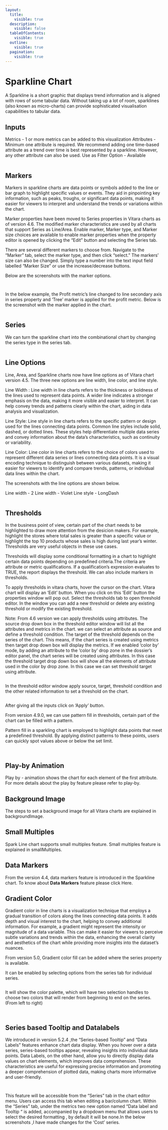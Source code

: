 ```yaml
---
layout:
  title:
    visible: true
  description:
    visible: false
  tableOfContents:
    visible: true
  outline:
    visible: true
  pagination:
    visible: true
---
```


# Sparkline Chart

A Sparkline is a short graphic that displays trend information and is aligned with rows of some tabular data. Without taking up a lot of room, sparklines (also known as micro-charts) can provide sophisticated visualisation capabilities to tabular data.

## Inputs <a href="#inputs" id="inputs"></a>

Metrics - 1 or more metrics can be added to this visualization Attributes - Minimum one attribute is required. We recommend adding one time-based attribute as a trend over time is best represented by a sparkline. However, any other attribute can also be used. Use as Filter Option - Available

<figure><img src="../.gitbook/assets/image30.png" alt=""><figcaption></figcaption></figure>

## Markers <a href="#markers" id="markers"></a>

Markers in sparkline charts are data points or symbols added to the line or bar graph to highlight specific values or events. They aid in pinpointing key information, such as peaks, troughs, or significant data points, making it easier for viewers to interpret and understand the trends or variations within the chart.

Marker properties have been moved to Series properties in Vitara charts as of version 4.6. The modified marker characteristics are used by all charts that support Series as Line/Area. Enable marker, Marker type, and Marker size choices are available to enable marker properties when the property editor is opened by clicking the “Edit” button and selecting the Series tab.

There are several different markers to choose from. Navigate to the “Marker” tab, select the marker type, and then click “select.” The markers’ size can also be changed. Simply type a number into the text input field labelled “Marker Size” or use the increase/decrease buttons.

Below are the screenshots with the marker options.

<figure><img src="../.gitbook/assets/marker.png" alt=""><figcaption></figcaption></figure>

<figure><img src="../.gitbook/assets/marker1.png" alt=""><figcaption></figcaption></figure>

In the below example, the Profit metric’s line changed to line secondary axis in series property and ‘Tree’ marker is applied for the profit metric. Below is the screenshot with the marker applied in the chart.

<figure><img src="../.gitbook/assets/Marker12.png" alt=""><figcaption></figcaption></figure>

## Series <a href="#series" id="series"></a>

We can turn the sparkline chart into the combinational chart by changing the series type in the series tab.

<figure><img src="../.gitbook/assets/SL1.png" alt=""><figcaption></figcaption></figure>

## Line Options <a href="#line-options" id="line-options"></a>

Line, Area, and Sparkline charts now have line options as of Vitara chart version 4.5. The three new options are line width, line color, and line style.

Line Width : Line width in line charts refers to the thickness or boldness of the lines used to represent data points. A wider line indicates a stronger emphasis on the data, making it more visible and easier to interpret. It can help convey trends and patterns clearly within the chart, aiding in data analysis and visualization.

Line Style: Line style in line charts refers to the specific pattern or design used for the lines connecting data points. Common line styles include solid, dashed, or dotted lines. These styles help differentiate multiple data series and convey information about the data’s characteristics, such as continuity or variability.

Line Color: Line color in line charts refers to the choice of colors used to represent different data series or lines connecting data points. It is a visual encoding technique to distinguish between various datasets, making it easier for viewers to identify and compare trends, patterns, or individual data lines within the chart.

The screenshots with the line options are shown below.

Line width - 2 Line width - Violet Line style - LongDash

<figure><img src="../.gitbook/assets/sparkLineOption.png" alt=""><figcaption></figcaption></figure>

## Thresholds <a href="#thresholds" id="thresholds"></a>

In the business point of view, certain part of the chart needs to be highlighted to draw more attention from the desicion makers. For example, highlight the stores where total sales is greater than a specific value or highlight the top 10 products whose sales is high during last year’s winter. Thresholds are very useful objects in these use cases.

Thresholds will display some conditional formatting in a chart to highlight certain data points depending on predefined criteria.The criteria are attribute or metric qualifications. If a qualification’s expression evaluates to TRUE, the report displays the threshold. We can also include markers in thresholds.

To apply thresholds in vitara charts, hover the cursor on the chart. Vitara chart will display an ‘Edit’ button. When you click on this ‘Edit’ button the properties window will pop out. Select the thresholds tab to open threshold editor. In the window you can add a new threshold or delete any existing threshold or modify the existing threshold.

Note: From 4.6 version we can apply thresholds using attributes. The source drop down box in the threshold editor window will list all the attributes and metrics in the chart. we can select an attribute as source and define a threshold condition. The target of the threshold depends on the series of the chart. This means, if the chart series is created using metrics then target drop down box will display the metrics. If we enabled ‘color by’ mode, by adding an attribute to the ‘color by’ drop zone in the dossier’s editor panel, the chart series will be created using attributes. In this case the threshold target drop down box will show all the elements of attribute used in the color by drop zone. In this case we can set threshold target using attribute.

<figure><img src="../.gitbook/assets/image518 (1).png" alt=""><figcaption></figcaption></figure>

In the threshold editor window apply source, target, threshold condition and the other related information to set a threshold on the chart.

<figure><img src="../.gitbook/assets/image519 (1).png" alt=""><figcaption></figcaption></figure>

After giving all the inputs click on ‘Apply’ button.

From version 4.9.0, we can use pattern fill in thresholds, certain part of the chart can be filled with a pattern.

Pattern fill in a sparkling chart is employed to highlight data points that meet a predefined threshold. By applying distinct patterns to these points, users can quickly spot values above or below the set limit.

<figure><img src="../.gitbook/assets/sparlineThrehold.png" alt=""><figcaption></figcaption></figure>

<figure><img src="../.gitbook/assets/sparlineThrehold1.png" alt=""><figcaption></figcaption></figure>

## Play-by Animation <a href="#play-by-animation" id="play-by-animation"></a>

Play by - animation shows the chart for each element of the first attribute. For more details about the play by feature please refer to play-by.

## Background Image <a href="#background-image" id="background-image"></a>

The steps to set a background image for all Vitara charts are explained in backgroundImage.

## Small Multiples <a href="#small-multiples" id="small-multiples"></a>

Spark Line chart supports small multiples feature. Small multiples feature is explained in smallMultiples.

## Data Markers <a href="#data-markers" id="data-markers"></a>

From the version 4.4, data markers feature is introduced in the Sparkline chart. To know about **Data Markers** feature please click Here.

## Gradient Color <a href="#gradient-color" id="gradient-color"></a>

Gradient color in line charts is a visualization technique that employs a gradual transition of colors along the lines connecting data points. It adds depth and visual interest to the chart, helping to convey additional information. For example, a gradient might represent the intensity or magnitude of a data variable. This can make it easier for viewers to perceive subtle variations and trends within the data, enhancing the overall clarity and aesthetics of the chart while providing more insights into the dataset’s nuances.

From version 5.0, Gradient color fill can be added where the series property is available.

It can be enabled by selecting options from the series tab for individual series.

<figure><img src="../.gitbook/assets/Gradient1 (3).png" alt=""><figcaption></figcaption></figure>

It will show the color palette, which will have two selection handles to choose two colors that will render from beginning to end on the series. (From left to right)

<figure><img src="../.gitbook/assets/SparklineGradient1.png" alt=""><figcaption></figcaption></figure>

<figure><img src="../.gitbook/assets/SparklineGradient.png" alt=""><figcaption></figcaption></figure>

## Series based Tooltip and Datalabels <a href="#series-based-tooltip-and-datalabels" id="series-based-tooltip-and-datalabels"></a>

We introduced in version 5.2.4 ,the “Series-based Tooltip” and “Data Labels” features enhance chart data display. When you hover over a data series, series-based tooltips appear, revealing insights into individual data points. Data Labels, on the other hand, allow you to directly display data values on chart elements, which improves data comprehension. These characteristics are useful for expressing precise information and promoting a deeper comprehension of plotted data, making charts more informative and user-friendly.

<figure><img src="../.gitbook/assets/Series3 (1).png" alt=""><figcaption></figcaption></figure>

<figure><img src="../.gitbook/assets/Series4 (1).png" alt=""><figcaption></figcaption></figure>

This feature will be accessible from the “Series” tab in the chart editor menu. Users can access this tab when editing a bar/column chart. Within the “Series” tab, under the metrics two new option named “Data label and Tooltip “ is added, accompanied by a dropdown menu that allows users to select the desired formatting , by default it will be none.In the below screenshots ,I have made changes for the ‘Cost’ series.
